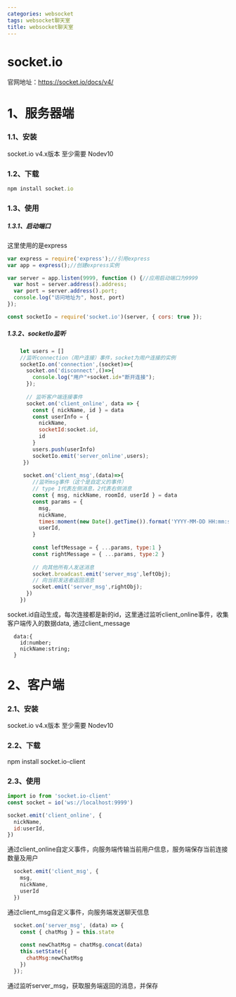 ```yaml
---
categories: websocket
tags: websocket聊天室
title: websocket聊天室
---
```


# socket.io

官网地址：<https://socket.io/docs/v4/>

# 1、服务器端

### 1.1、安装

socket.io v4.x版本 至少需要 Nodev10

### 1.2、下载

```javascript
npm install socket.io
```

### 1.3、使用

##### 1.3.1、启动端口

这里使用的是express

```javascript
var express = require('express');//引用express
var app = express();//创建express实例

var server = app.listen(9999, function () {//应用启动端口为9999
  var host = server.address().address;
  var port = server.address().port;
  console.log("访问地址为", host, port)
});

const socketIo = require('socket.io')(server, { cors: true });

```

##### 1.3.2、socketIo监听
```javascript
    let users = []
    //监听connection（用户连接）事件，socket为用户连接的实例
    socketIo.on('connection',(socket)=>{
      socket.on('disconnect',()=>{
        console.log("用户"+socket.id+"断开连接");
      });
      
      // 监听客户端连接事件
      socket.on('client_online', data => {
        const { nickName, id } = data
        const userInfo = {
          nickName,
          socketId:socket.id,
          id
        }
        users.push(userInfo)
        socketIo.emit('server_online',users);
     })
     
     socket.on('client_msg',(data)=>{
        //监听msg事件（这个是自定义的事件）
        // type 1代表左侧消息，2代表右侧消息
        const { msg, nickName, roomId, userId } = data
        const params = {
          msg,
          nickName,
          times:moment(new Date().getTime()).format('YYYY-MM-DD HH:mm:ss'),
          userId,
        }
        
        const leftMessage = { ...params, type:1 }
        const rightMessage = { ...params, type:2 }
        
        // 向其他所有人发送消息
        socket.broadcast.emit('server_msg',leftObj);
        // 向当前发送者返回消息
        socket.emit('server_msg',rightObj);
      })
    })
```
socket.id自动生成，每次连接都是新的id，这里通过监听client\_online事件，收集客户端传入的数据data,
通过client\_message
```
  data:{ 
    id:number;
    nickName:string;
  }
```

# 2、客户端

### 2.1、安装

socket.io v4.x版本 至少需要 Nodev10

### 2.2、下载

npm install socket.io-client

### 2.3、使用

```javascript
import io from 'socket.io-client'
const socket = io('ws://localhost:9999')

socket.emit('client_online', {
  nickName,
  id:userId,
})

```

通过client\_online自定义事件，向服务端传输当前用户信息，服务端保存当前连接数量及用户
```javascript
  socket.emit('client_msg', { 
    msg,
    nickName,
    userId
  })
```
通过client\_msg自定义事件，向服务端发送聊天信息
```javascript
  socket.on('server_msg', (data) => {
    const { chatMsg } = this.state
    
    const newChatMsg = chatMsg.concat(data)
    this.setState({
      chatMsg:newChatMsg
    })
  });
```
通过监听server\_msg，获取服务端返回的消息，并保存
